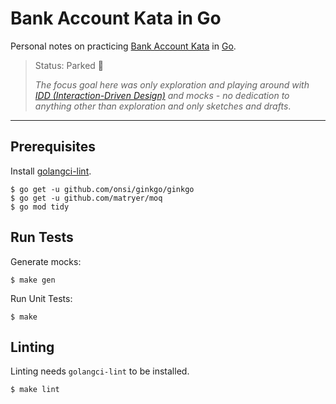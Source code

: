 # Bank Account Kata in Go

Personal notes on practicing [Bank Account Kata](https://github.com/sandromancuso/Bank-kata) in [Go](https://golang.org/).

> Status: Parked 🚧
>
> _The focus goal here was only exploration and playing around with [IDD (Interaction-Driven Design)](https://codurance.com/2017/12/08/introducing-idd/) and mocks - no dedication to anything other than exploration and only sketches and drafts_.

----


## Prerequisites

Install [golangci-lint](https://github.com/golangci/golangci-lint).

```
$ go get -u github.com/onsi/ginkgo/ginkgo
$ go get -u github.com/matryer/moq
$ go mod tidy
```


## Run Tests

Generate mocks:

```
$ make gen
```

Run Unit Tests:

```
$ make
```


## Linting

Linting needs `golangci-lint` to be installed.

```
$ make lint
```
